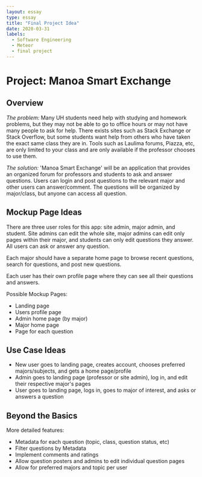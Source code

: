 ```yaml
---
layout: essay
type: essay
title: "Final Project Idea"
date: 2020-03-31
labels:
  - Software Engineering
  - Meteor
  - final project
---
```

<h1>Project: Manoa Smart Exchange</h1>
<h2>Overview</h2>
<p>
<i>The problem:</i> Many UH students need help with studying and homework problems, but they may not be able to go to office hours or may not have many people to ask for help.  There exists sites such as Stack Exchange or Stack Overflow, but some students want help from others who have taken the exact same class they are in.  Tools such as Laulima forums, Piazza, etc, are only limited to your class and are only available if the professor chooses to use them.
</p>
<p>
<i>The solution:</i> 'Manoa Smart Exchange' will be an application that provides an organized forum for professors and students to ask and answer questions.  Users can login and post questions to the relevant major and other users can answer/comment.  The questions will be organized by major/class, but anyone can access all question.  
</p>

<h2>Mockup Page Ideas</h2>
<p>
There are three user roles for this app: site admin, major admin, and student.  Site admins can edit the whole site, major admins can edit only pages within their major, and students can only edit questions they answer.  All users can ask or answer any question.  
</p>
<p>
Each major should have a separate home page to browse recent questions, search for questions, and post new questions.
</p>
<p>
Each user has their own profile page where they can see all their questions and answers.
</p>
<p>Possible Mockup Pages:</p>
<ul>
<li>Landing page</li>
<li>Users profile page</li>
<li>Admin home page (by major)</li>
<li>Major home page</li>
<li>Page for each question</li>
</ul>

<h2>Use Case Ideas</h2>
<ul>
<li>New user goes to landing page, creates account, chooses preferred majors/subjects, and gets a home page/profile</li>
<li>Admin goes to landing page (professor or site admin), log in, and edit their respective major's pages</li>
<li>User goes to landing page, logs in, goes to major of interest, and asks or answers a question</li>
</ul>

<h2>Beyond the Basics</h2>
<p>More detailed features:</p>
<ul>
<li>Metadata for each question (topic, class, question status, etc)</li>
<li>Filter questions by Metadata</li>
<li>Implement comments and ratings</li>
<li>Allow question posters and admins to edit individual question pages</li>
<li>Allow for preferred majors and topic per user</li>
</ul>
